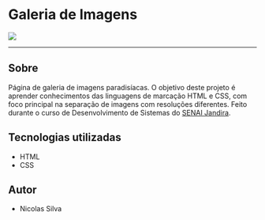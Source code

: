 # Galeria de Imagens

![](./screenshot/desktop.png)

---

## Sobre

Página de galeria de imagens paradisíacas. O objetivo deste projeto é aprender conhecimentos das linguagens de marcação HTML e CSS, com foco principal na separação de imagens com resoluções diferentes. Feito durante o curso de Desenvolvimento de Sistemas do [SENAI Jandira](https://sp.senai.br/unidade/jandira/).

## Tecnologias utilizadas

- HTML
- CSS

## Autor

- Nicolas Silva
